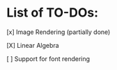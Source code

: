 # List of TO-DOs:

[x] Image Rendering (partially done)

[X] Linear Algebra

[ ] Support for font rendering